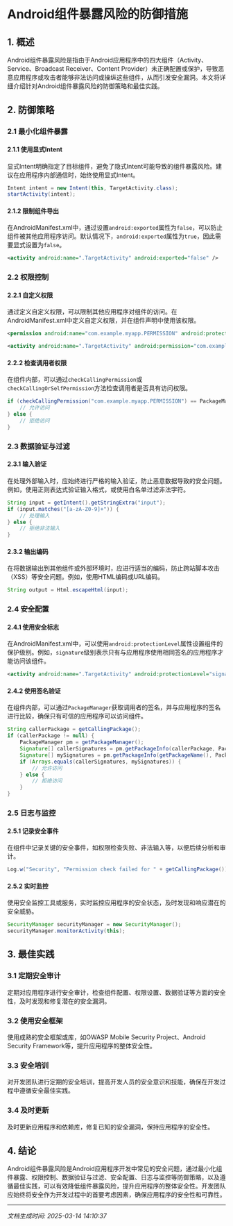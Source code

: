 # Android组件暴露风险的防御措施

## 1. 概述

Android组件暴露风险是指由于Android应用程序中的四大组件（Activity、Service、Broadcast Receiver、Content Provider）未正确配置或保护，导致恶意应用程序或攻击者能够非法访问或操纵这些组件，从而引发安全漏洞。本文将详细介绍针对Android组件暴露风险的防御策略和最佳实践。

## 2. 防御策略

### 2.1 最小化组件暴露

#### 2.1.1 使用显式Intent
显式Intent明确指定了目标组件，避免了隐式Intent可能导致的组件暴露风险。建议在应用程序内部通信时，始终使用显式Intent。

```java
Intent intent = new Intent(this, TargetActivity.class);
startActivity(intent);
```

#### 2.1.2 限制组件导出
在AndroidManifest.xml中，通过设置`android:exported`属性为`false`，可以防止组件被其他应用程序访问。默认情况下，`android:exported`属性为`true`，因此需要显式设置为`false`。

```xml
<activity android:name=".TargetActivity" android:exported="false" />
```

### 2.2 权限控制

#### 2.2.1 自定义权限
通过定义自定义权限，可以限制其他应用程序对组件的访问。在AndroidManifest.xml中定义自定义权限，并在组件声明中使用该权限。

```xml
<permission android:name="com.example.myapp.PERMISSION" android:protectionLevel="signature" />

<activity android:name=".TargetActivity" android:permission="com.example.myapp.PERMISSION" />
```

#### 2.2.2 检查调用者权限
在组件内部，可以通过`checkCallingPermission`或`checkCallingOrSelfPermission`方法检查调用者是否具有访问权限。

```java
if (checkCallingPermission("com.example.myapp.PERMISSION") == PackageManager.PERMISSION_GRANTED) {
    // 允许访问
} else {
    // 拒绝访问
}
```

### 2.3 数据验证与过滤

#### 2.3.1 输入验证
在处理外部输入时，应始终进行严格的输入验证，防止恶意数据导致的安全问题。例如，使用正则表达式验证输入格式，或使用白名单过滤非法字符。

```java
String input = getIntent().getStringExtra("input");
if (input.matches("[a-zA-Z0-9]+")) {
    // 处理输入
} else {
    // 拒绝非法输入
}
```

#### 2.3.2 输出编码
在将数据输出到其他组件或外部环境时，应进行适当的编码，防止跨站脚本攻击（XSS）等安全问题。例如，使用HTML编码或URL编码。

```java
String output = Html.escapeHtml(input);
```

### 2.4 安全配置

#### 2.4.1 使用安全标志
在AndroidManifest.xml中，可以使用`android:protectionLevel`属性设置组件的保护级别。例如，`signature`级别表示只有与应用程序使用相同签名的应用程序才能访问该组件。

```xml
<activity android:name=".TargetActivity" android:protectionLevel="signature" />
```

#### 2.4.2 使用签名验证
在组件内部，可以通过`PackageManager`获取调用者的签名，并与应用程序的签名进行比较，确保只有可信的应用程序可以访问组件。

```java
String callerPackage = getCallingPackage();
if (callerPackage != null) {
    PackageManager pm = getPackageManager();
    Signature[] callerSignatures = pm.getPackageInfo(callerPackage, PackageManager.GET_SIGNATURES).signatures;
    Signature[] mySignatures = pm.getPackageInfo(getPackageName(), PackageManager.GET_SIGNATURES).signatures;
    if (Arrays.equals(callerSignatures, mySignatures)) {
        // 允许访问
    } else {
        // 拒绝访问
    }
}
```

### 2.5 日志与监控

#### 2.5.1 记录安全事件
在组件中记录关键的安全事件，如权限检查失败、非法输入等，以便后续分析和审计。

```java
Log.w("Security", "Permission check failed for " + getCallingPackage());
```

#### 2.5.2 实时监控
使用安全监控工具或服务，实时监控应用程序的安全状态，及时发现和响应潜在的安全威胁。

```java
SecurityManager securityManager = new SecurityManager();
securityManager.monitorActivity(this);
```

## 3. 最佳实践

### 3.1 定期安全审计
定期对应用程序进行安全审计，检查组件配置、权限设置、数据验证等方面的安全性，及时发现和修复潜在的安全漏洞。

### 3.2 使用安全框架
使用成熟的安全框架或库，如OWASP Mobile Security Project、Android Security Framework等，提升应用程序的整体安全性。

### 3.3 安全培训
对开发团队进行定期的安全培训，提高开发人员的安全意识和技能，确保在开发过程中遵循安全最佳实践。

### 3.4 及时更新
及时更新应用程序和依赖库，修复已知的安全漏洞，保持应用程序的安全性。

## 4. 结论

Android组件暴露风险是Android应用程序开发中常见的安全问题，通过最小化组件暴露、权限控制、数据验证与过滤、安全配置、日志与监控等防御策略，以及遵循最佳实践，可以有效降低组件暴露风险，提升应用程序的整体安全性。开发团队应始终将安全作为开发过程中的首要考虑因素，确保应用程序的安全性和可靠性。

---

*文档生成时间: 2025-03-14 14:10:37*
